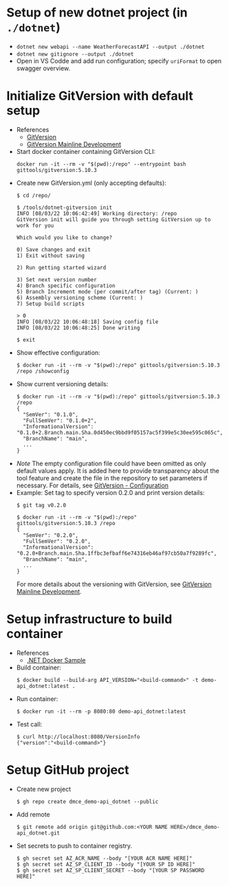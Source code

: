 # Setup of new dotnet project (in `./dotnet`)
- `dotnet new webapi --name WeatherForecastAPI --output ./dotnet`
- `dotnet new gitignore --output ./dotnet`
- Open in VS Codde and add run configuration; specify `uriFormat` to open swagger overview.

# Initialize GitVersion with default setup
- References
  - [GitVersion](https://gitversion.net/)
  - [GitVersion Mainline Development](https://gitversion.net/docs/reference/modes/mainline)
- Start docker container containing GitVersion CLI:
  ```
  docker run -it --rm -v "$(pwd):/repo" --entrypoint bash gittools/gitversion:5.10.3
  ```
- Create new GitVersion.yml (only accepting defaults):
  ```
  $ cd /repo/

  $ /tools/dotnet-gitversion init
  INFO [08/03/22 10:06:42:49] Working directory: /repo
  GitVersion init will guide you through setting GitVersion up to work for you
  
  Which would you like to change?
  
  0) Save changes and exit
  1) Exit without saving
  
  2) Run getting started wizard
  
  3) Set next version number
  4) Branch specific configuration
  5) Branch Increment mode (per commit/after tag) (Current: )
  6) Assembly versioning scheme (Current: )
  7) Setup build scripts
  
  > 0
  INFO [08/03/22 10:06:48:18] Saving config file
  INFO [08/03/22 10:06:48:25] Done writing

  $ exit
  ```
- Show effective configuration:
  ```
  $ docker run -it --rm -v "$(pwd):/repo" gittools/gitversion:5.10.3 /repo /showconfig
  ```
- Show current versioning details:
  ```
  $ docker run -it --rm -v "$(pwd):/repo" gittools/gitversion:5.10.3 /repo
  {
    "SemVer": "0.1.0",
    "FullSemVer": "0.1.0+2",
    "InformationalVersion": "0.1.0+2.Branch.main.Sha.0d450ec9bbd9f05157ac5f399e5c30ee595c065c",
    "BranchName": "main",
    ...
  }
  ```
- _Note_ The empty configuration file could have been omitted as only default values apply. It is added here to provide transparency about the tool feature and create the file in the repository to set parameters if necessary. For details, see [GitVersion - Configuration](https://gitversion.net/docs/reference/configuration)
- Example: Set tag to specify version 0.2.0 and print version details:
  ```
  $ git tag v0.2.0

  $ docker run -it --rm -v "$(pwd):/repo"   gittools/gitversion:5.10.3 /repo
  {
    "SemVer": "0.2.0",
    "FullSemVer": "0.2.0",
    "InformationalVersion": "0.2.0+Branch.main.Sha.1ffbc3efbaff6e74316eb46af97cb50a7f9289fc",
    "BranchName": "main",
    ...
  }
   ```
   For more details about the versioning with GitVersion, see [GitVersion Mainline Development](https://gitversion.net/docs/reference/modes/mainline).


# Setup infrastructure to build container
- References
  - [.NET Docker Sample](https://github.com/dotnet/dotnet-docker/blob/main/samples/dotnetapp/README.md)
- Build container:
  ```
  $ docker build --build-arg API_VERSION="<build-command>" -t demo-api_dotnet:latest .
  ```
- Run container:
  ```
  $ docker run -it --rm -p 8080:80 demo-api_dotnet:latest
  ```
- Test call:
  ```
  $ curl http://localhost:8080/VersionInfo
  {"version":"<build-command>"}
  ```

# Setup GitHub project
- Create new project
  ```
  $ gh repo create dmce_demo-api_dotnet --public
  ```
- Add remote
  ```
  $ git remote add origin git@github.com:<YOUR NAME HERE>/dmce_demo-api_dotnet.git
  ```
- Set secrets to push to container registry.
  ```
  $ gh secret set AZ_ACR_NAME --body "[YOUR ACR NAME HERE]"
  $ gh secret set AZ_SP_CLIENT_ID --body "[YOUR SP ID HERE]"
  $ gh secret set AZ_SP_CLIENT_SECRET --body "[YOUR SP PASSWORD HERE]"
  ```